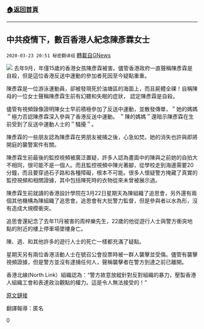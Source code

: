 ###  [:house:返回首頁](https://github.com/ourhimalayas/txt)
---

## 中共疫情下，數百香港人紀念陳彥霖女士
`2020-03-23 20:51 秘密翻译组` [轉載自GNews](https://gnews.org/zh-hant/149915/)

![](https://s3-ap-northeast-1.amazonaws.com/news.guo.offload.media/wp-content/uploads/2020/03/23204858/AFD8B8F1-DAE3-4D11-9A50-1683F94B1149.jpeg)
去年9月，年僅15歲的香港女孩陳彥霖被害。儘管香港政府一直聲稱陳彥霖是自殺，但是這位香港反送中運動的參加者死因至今疑點重重。

陳彥霖是一位游泳運動員，卻被發現死於油塘區的海面上，而且屍體全祼！自稱陳母的一位女士聲稱陳彥霖生前有幻聽和失眠的症狀， 認定陳彥霖是自殺。

儘管有視頻錄像證明陳女士早前積極參加了反送中運動，並散發傳單，＂她的媽媽＂極力否認陳彥霖深入參與了香港反送中運動。 ＂陳的媽媽＂還暗示陳彥霖在生前受到了反送中運動人士的＂騷擾＂。

陳彥霖的一些朋友認為陳彥霖在男朋友被捕之後，心急如焚。她的消失也許與即將開庭的襲警案件有關。

陳彥霖生前最後的監控視頻被廣泛置疑，許多人認為畫面中的陳與之前她的自拍大不相同，很可能不是一個人。而且監控視頻中陳光著腳，從學校走到海邊需要20分鐘，而且要穿過石子路和各種障礙，根本不可能。很多人懷疑警方掩藏了真實的監控視頻和相關證據，其中包括陳死時的衣物從來未曾被展示過。

陳彥霖生前就讀的香港設計學院在3月22日星期天為陳組織了追思會，另外還有兩個其他機構為陳組織了追思會。追思會有大批警力監督，但是參與者以水為形，沒有造成大規模衝突。

追思會還紀念了去年11月被害的周梓樂先生，22歲的他從遊行人士與警方衝突地點的附近的樓上停車場墜樓身亡。

陳、週、和其他許多的遊行人士的死亡一樣都充滿了疑點。

星期天另有兩位香港活動人士在號召公會投票時被一群人襲擊並受傷。儘管有襲擊視頻證據，但是警方並沒有逮捕任何人，聲稱襲擊者在警方到達之前已離開。

香港北線(North Link）組織認為：“警方故意放縱針對反對組織的暴力，壓製香港人組織工會和表達政治觀點的權力。這是令人無法接受的！”

[原文鏈接](https://www.breitbart.com/national-security/2020/03/23/hundreds-congregate-hong-kong-protest-event-despite-coronavirus/)

翻譯報導：匿名

0
